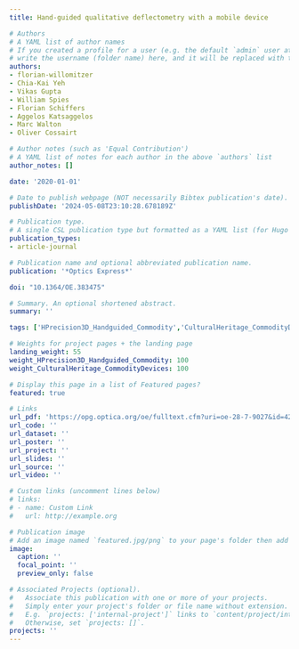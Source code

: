 ```yaml
---
title: Hand-guided qualitative deflectometry with a mobile device

# Authors
# A YAML list of author names
# If you created a profile for a user (e.g. the default `admin` user at `content/authors/admin/`), 
# write the username (folder name) here, and it will be replaced with their full name and linked to their profile.
authors:
- florian-willomitzer
- Chia-Kai Yeh
- Vikas Gupta
- William Spies
- Florian Schiffers
- Aggelos Katsaggelos
- Marc Walton
- Oliver Cossairt

# Author notes (such as 'Equal Contribution')
# A YAML list of notes for each author in the above `authors` list
author_notes: []

date: '2020-01-01'

# Date to publish webpage (NOT necessarily Bibtex publication's date).
publishDate: '2024-05-08T23:10:28.678189Z'

# Publication type.
# A single CSL publication type but formatted as a YAML list (for Hugo requirements).
publication_types:
- article-journal

# Publication name and optional abbreviated publication name.
publication: '*Optics Express*'

doi: "10.1364/OE.383475"

# Summary. An optional shortened abstract.
summary: ''

tags: ['HPrecision3D_Handguided_Commodity','CulturalHeritage_CommodityDevices']

# Weights for project pages + the landing page
landing_weight: 55
weight_HPrecision3D_Handguided_Commodity: 100
weight_CulturalHeritage_CommodityDevices: 100

# Display this page in a list of Featured pages?
featured: true

# Links
url_pdf: 'https://opg.optica.org/oe/fulltext.cfm?uri=oe-28-7-9027&id=429104'
url_code: ''
url_dataset: ''
url_poster: ''
url_project: ''
url_slides: ''
url_source: ''
url_video: ''

# Custom links (uncomment lines below)
# links:
# - name: Custom Link
#   url: http://example.org

# Publication image
# Add an image named `featured.jpg/png` to your page's folder then add a caption below.
image:
  caption: ''
  focal_point: ''
  preview_only: false

# Associated Projects (optional).
#   Associate this publication with one or more of your projects.
#   Simply enter your project's folder or file name without extension.
#   E.g. `projects: ['internal-project']` links to `content/project/internal-project/index.md`.
#   Otherwise, set `projects: []`.
projects: ''
---
```

